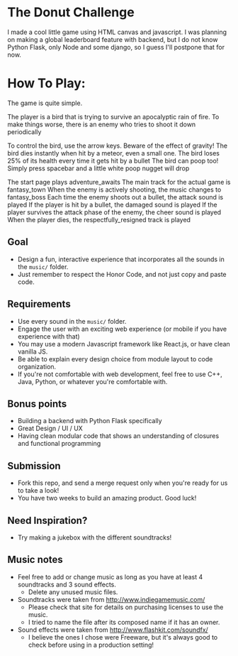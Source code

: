 # The Donut Challenge

I made a cool little game using HTML canvas and javascript. I was planning on making a global leaderboard feature with backend, but I do not know Python Flask, only Node and some django, so I guess I'll postpone that for now.

How To Play:
============
The game is quite simple.

The player is a bird that is trying to survive an apocalyptic rain of fire.
To make things worse, there is an enemy who tries to shoot it down periodically

To control the bird, use the arrow keys. Beware of the effect of gravity!
The bird dies instantly when hit by a meteor, even a small one.
The bird loses 25% of its health every time it gets hit by a bullet
The bird can poop too! Simply press spacebar and a little white poop nugget will drop

The start page plays adventure_awaits
The main track for the actual game is fantasy_town
When the enemy is actively shooting, the music changes to fantasy_boss
Each time the enemy shoots out a bullet, the attack sound is played
If the player is hit by a bullet, the damaged sound is played
If the player survives the attack phase of the enemy, the cheer sound is played
When the player dies, the respectfully_resigned track is played


## Goal
- Design a fun, interactive experience that incorporates all the sounds in the ```music/``` folder.
- Just remember to respect the Honor Code, and not just copy and paste code.

## Requirements
- Use every sound in the ```music/``` folder.
- Engage the user with an exciting web experience (or mobile if you have experience with that)
- You may use a modern Javascript framework like React.js, or have clean vanilla JS.
- Be able to explain every design choice from module layout to code organization.
- If you're not comfortable with web development, feel free to use C++, Java, Python, or whatever you're comfortable with.

## Bonus points
- Building a backend with Python Flask specifically
- Great Design / UI / UX
- Having clean modular code that shows an understanding of closures and functional programming

## Submission
- Fork this repo, and send a merge request only when you're ready for us to take a look!
- You have two weeks to build an amazing product. Good luck!

## Need Inspiration?
- Try making a jukebox with the different soundtracks!

## Music notes
- Feel free to add or change music as long as you have at least 4 soundtracks and 3 sound effects.
  - Delete any unused music files.
- Soundtracks were taken from http://www.indiegamemusic.com/
  - Please check that site for details on purchasing licenses to use the music.
  - I tried to name the file after its composed name if it has an owner.
- Sound effects were taken from http://www.flashkit.com/soundfx/
  - I believe the ones I chose were Freeware, but it's always good to check before using in a production setting!
